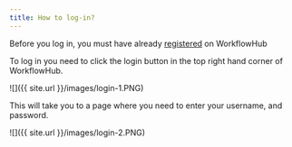 ```yaml
---
title: How to log-in?
---
```


Before you log in, you must have already [registered](../How-to-register) on WorkflowHub

To log in you need to click the login button in the top right hand corner of WorkflowHub.

![]({{ site.url }}/images/login-1.PNG)

This will take you to a page where you need to enter your username, and password.

![]({{ site.url }}/images/login-2.PNG)
